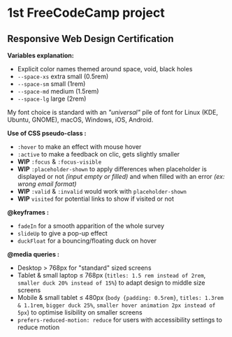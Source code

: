 # 1st FreeCodeCamp project 
## Responsive Web Design Certification

**Variables explanation:**
- Explicit color names themed around space, void, black holes
- ``--space-xs`` extra small (0.5rem)
- ``--space-sm`` small (1rem)
- ``--space-md`` medium (1.5rem)
- ``--space-lg`` large (2rem)

My font choice is standard with an *"universal"* pile of font for Linux (KDE, Ubuntu, GNOME), macOS, Windows, iOS, Android.

**Use of CSS pseudo-class :**
- ``:hover`` to make an effect with mouse hover
- ``:active`` to make a feedback on clic, gets slightly smaller
- **WIP** ``:focus`` & ``:focus-visible``
- **WIP** ``:placeholder-shown`` to apply differences when placeholder is displayed or not *(input empty or filled)* and when filled with an error *(ex: wrong email format)*
- **WIP** ``:valid`` & ``:invalid`` would work with ``placeholder-shown``
- **WIP** ``visited`` for potential links to show if visited or not


**@keyframes :**
- ``fadeIn`` for a smooth apparition of the whole survey 
- ``slideUp`` to give a pop-up effect
- ``duckFloat`` for a bouncing/floating duck on hover


**@media queries :**
- Desktop > 768px for "standard" sized screens
- Tablet & small laptop ≤ 768px (``titles: 1.5 rem instead of 2rem``, ``smaller duck 20% instead of 15%``) to adapt design to middle size screens
- Mobile & small tablet ≤ 480px (``body {padding: 0.5rem}``, ``titles: 1.3rem & 1.1rem``, ``bigger duck 25%``, ``smaller hover animation 2px instead of 5px``) to optimise lisibility on smaller screens
- ``prefers-reduced-motion: reduce`` for users with accessibility settings to reduce motion

